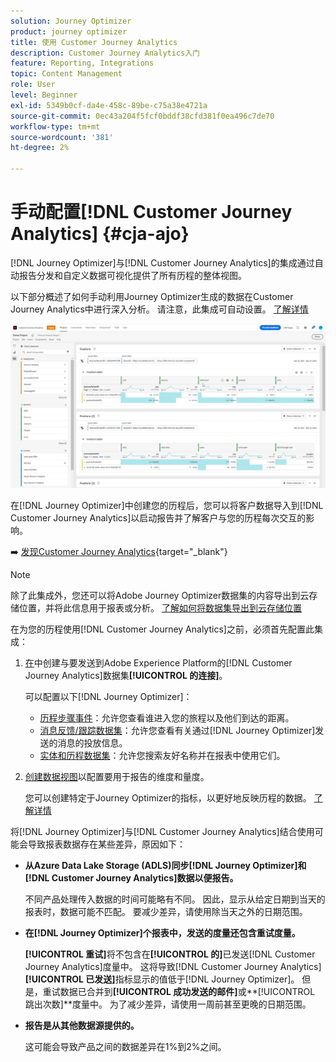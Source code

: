 ```yaml
---
solution: Journey Optimizer
product: journey optimizer
title: 使用 Customer Journey Analytics
description: Customer Journey Analytics入门
feature: Reporting, Integrations
topic: Content Management
role: User
level: Beginner
exl-id: 5349b0cf-da4e-458c-89be-c75a38e4721a
source-git-commit: 0ec43a204f5fcf0bddf38cfd381f0ea496c7de70
workflow-type: tm+mt
source-wordcount: '381'
ht-degree: 2%

---
```


# 手动配置[!DNL Customer Journey Analytics] {#cja-ajo}

[!DNL Journey Optimizer]与[!DNL Customer Journey Analytics]的集成通过自动报告分发和自定义数据可视化提供了所有历程的整体视图。

以下部分概述了如何手动利用Journey Optimizer生成的数据在Customer Journey Analytics中进行深入分析。 请注意，此集成可自动设置。 [了解详情](report-gs-cja.md)

![](assets/cja.png)

在[!DNL Journey Optimizer]中创建您的历程后，您可以将客户数据导入到[!DNL Customer Journey Analytics]以启动报告并了解客户与您的历程每次交互的影响。

➡️ [发现Customer Journey Analytics](https://experienceleague.adobe.com/en/docs/analytics-platform/using/integrations/ajo#manually-configure-a-data-view-to-be-used-with-journey-optimizer){target="_blank"}

>[!NOTE]
>
>除了此集成外，您还可以将Adobe Journey Optimizer数据集的内容导出到云存储位置，并将此信息用于报表或分析。 [了解如何将数据集导出到云存储位置](../data/export-datasets.md)
>

在为您的历程使用[!DNL Customer Journey Analytics]之前，必须首先配置此集成：

1. [在](https://experienceleague.adobe.com/docs/analytics-platform/using/cja-connections/create-connection.html)中创建与要发送到Adobe Experience Platform的[!DNL Customer Journey Analytics]数据集&#x200B;**[!UICONTROL 的连接]**。

   可以配置以下[!DNL Journey Optimizer]：
   * [历程步骤事件](../data/datasets-query-examples.md#journey-step-event)：允许您查看谁进入您的旅程以及他们到达的距离。
   * [消息反馈/跟踪数据集](../data/datasets-query-examples.md#message-feedback-event-dataset)：允许您查看有关通过[!DNL Journey Optimizer]发送的消息的投放信息。
   * [实体和历程数据集](../data/datasets-query-examples.md#entity-dataset)：允许您搜索友好名称并在报表中使用它们。

1. [创建数据视图](https://experienceleague.adobe.com/docs/analytics-platform/using/cja-dataviews/create-dataview.html)以配置要用于报告的维度和量度。

   您可以创建特定于Journey Optimizer的指标，以更好地反映历程的数据。 [了解详情](https://experienceleague.adobe.com/docs/analytics-platform/using/integrations/ajo.html#configure-the-data-view-to-accommodate-journey-optimizer-dimensions-and-metrics)

将[!DNL Journey Optimizer]与[!DNL Customer Journey Analytics]结合使用可能会导致报表数据存在某些差异，原因如下：

* **从Azure Data Lake Storage (ADLS)同步[!DNL Journey Optimizer]和[!DNL Customer Journey Analytics]数据以便报告。**

  不同产品处理传入数据的时间可能略有不同。 因此，显示从给定日期到当天的报表时，数据可能不匹配。 要减少差异，请使用除当天之外的日期范围。

* **在[!DNL Journey Optimizer]个报表中，发送的度量还包含重试度量。**

  **[!UICONTROL 重试]**&#x200B;将不包含在&#x200B;**[!UICONTROL 的]**&#x200B;已发送[!DNL Customer Journey Analytics]度量中。 这将导致[!DNL Customer Journey Analytics] **[!UICONTROL 已发送]**&#x200B;指标显示的值低于[!DNL Journey Optimizer]。 但是，重试数据已合并到&#x200B;**[!UICONTROL 成功发送的邮件]**&#x200B;或&#x200B;**[!UICONTROL 跳出次数]**度量中。
为了减少差异，请使用一周前甚至更晚的日期范围。

* **报告是从其他数据源提供的。**

  这可能会导致产品之间的数据差异在1%到2%之间。
